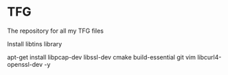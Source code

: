 # TFG
The repository for all my TFG files

Install libtins library

apt-get install libpcap-dev libssl-dev cmake build-essential git vim libcurl4-openssl-dev -y

